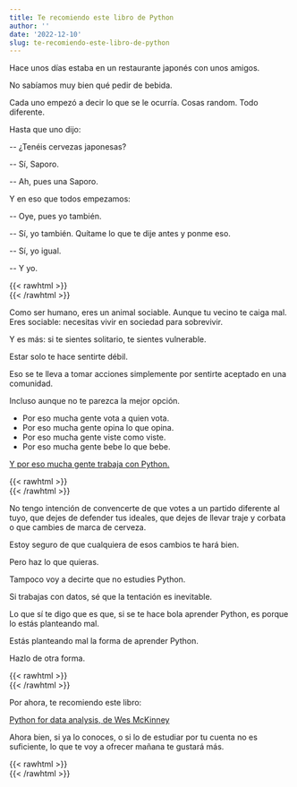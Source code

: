 ```yaml
---
title: Te recomiendo este libro de Python
author: ''
date: '2022-12-10'
slug: te-recomiendo-este-libro-de-python
---
```




Hace unos días estaba en un restaurante japonés con unos amigos.

No sabíamos muy bien qué pedir de bebida.

Cada uno empezó a decir lo que se le ocurría. Cosas random. Todo diferente.

Hasta que uno dijo:

-- ¿Tenéis cervezas japonesas?

-- Sí, Saporo.

-- Ah, pues una Saporo.

Y en eso que todos empezamos:

-- Oye, pues yo también.

-- Sí, yo también. Quítame lo que te dije antes y ponme eso.

-- Sí, yo igual.

-- Y yo.

{{< rawhtml >}}
</br>
{{< /rawhtml >}}

Como ser humano, eres un animal sociable. Aunque tu vecino te caiga mal. Eres sociable: necesitas vivir en sociedad para sobrevivir.

Y es más: si te sientes solitario, te sientes vulnerable.

Estar solo te hace sentirte débil.

Eso se te lleva a tomar acciones simplemente por sentirte aceptado en una comunidad.

Incluso aunque no te parezca la mejor opción.

- Por eso mucha gente vota a quien vota.
- Por eso mucha gente opina lo que opina.
- Por eso mucha gente viste como viste.
- Por eso mucha gente bebe lo que bebe.

[Y por eso mucha gente trabaja con Python.](https://leonardohansa.com/post/como-programar-bien-3/)

{{< rawhtml >}}
</br>
{{< /rawhtml >}}


No tengo intención de convencerte de que votes a un partido diferente al tuyo, que dejes de defender tus ideales, que dejes de llevar traje y corbata o que cambies de marca de cerveza.

Estoy seguro de que cualquiera de esos cambios te hará bien.

Pero haz lo que quieras.

Tampoco voy a decirte que no estudies Python.

Si trabajas con datos, sé que la tentación es inevitable.

Lo que sí te digo que es que, si se te hace bola aprender Python, es porque lo estás planteando mal.

Estás planteando mal la forma de aprender Python.

Hazlo de otra forma.

{{< rawhtml >}}
</br>
{{< /rawhtml >}}

Por ahora, te recomiendo este libro: 

[Python for data analysis, de Wes McKinney](https://wesmckinney.com/book/)


Ahora bien, si ya lo conoces, o si lo de estudiar por tu cuenta no es suficiente, lo que te voy a ofrecer mañana te gustará más.

{{< rawhtml >}}
</br>
{{< /rawhtml >}}
